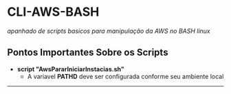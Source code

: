 # CLI-AWS-BASH
_apanhado de scripts basicos para manipulação da AWS no BASH linux_

## Pontos Importantes Sobre os Scripts 
* **script "AwsPararIniciarInstacias.sh"** 
  * A variavel **PATHD** deve ser configurada conforme seu ambiente local
---
